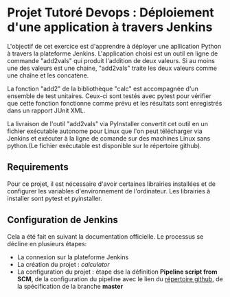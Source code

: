 # Projet Tutoré Devops : Déploiement d'une application à travers Jenkins

L'objectif de cet exercice est d'apprendre à déployer une apllication Python à travers la plateforme Jenkins.
L'application choisi est un outil en ligne de commande "add2vals" qui produit l'addition de deux valeurs. Si au moins une des valeurs est une chaine, "add2vals" traite les deux valeurs comme une chaîne et les concatène.

La fonction "add2" de la bibliothèque "calc" est accompagnée d'un ensemble de test unitaires. Ceux-ci sont testés avec pytest pour vérifier que cette fonction fonctionne comme prévu et les résultats sont enregistrés dans un rapport JUnit XML.

La livraison de l'outil "add2vals" via PyInstaller convertit cet outil en un fichier exécutable autonome pour Linux que l'on peut télécharger via Jenkins et exécuter à la ligne de comande sur des machines Linux sans python.(Le fichier exécutable est disponible sur le répertoire github).

## Requirements
Pour ce projet, il est nécessaire d'avoir certaines librairies installées et de configurer les variables d'environnement de l'ordinateur.
Les librairies à installer sont pytest et pyinstaller.

## Configuration de Jenkins
Cela a été fait en suivant la documentation officielle. Le processus se décline en plusieurs étapes:
  - La connexion sur la plateforme Jenkins
  - La création du projet : _calculator_
  - La configuration du projet : étape dse la définition **Pipeline script from SCM**, de la configuration du pipeline avec le lien du [répertoire github](https://github.com/kountak/simple-python-pyinstaller-app), de la spécification de la branche **master**